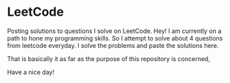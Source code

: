 # LeetCode
Posting solutions to questions I solve on LeetCode.
Hey! I am currently on a path to hone my programming skills. So I attempt to solve about 4 questions from leetcode everyday. I solve the problems and paste the solutions here.

That is basically it as far as the purpose of this repository is concerned,

Have a nice day!
